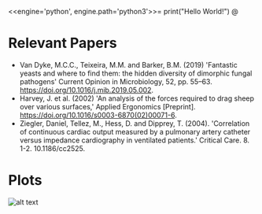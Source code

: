 <<engine='python', engine.path='python3'>>=
print("Hello World!")
@

# Relevant Papers
- Van Dyke, M.C.C., Teixeira, M.M. and Barker, B.M. (2019) 'Fantastic yeasts and where to find them: the hidden diversity of dimorphic fungal pathogens' Current Opinion in Microbiology, 52, pp. 55–63. https://doi.org/10.1016/j.mib.2019.05.002.
- Harvey, J. et al. (2002) 'An analysis of the forces required to drag sheep over various surfaces,' Applied Ergonomics [Preprint]. https://doi.org/10.1016/s0003-6870(02)00071-6.
- Ziegler, Daniel, Tellez, M., Hess, D. and Dipprey, T. (2004). 'Correlation of continuous cardiac output measured by a pulmonary artery catheter versus impedance cardiography in ventilated patients.' Critical Care. 8. 1-2. 10.1186/cc2525.

# Plots

![alt text](https://github.com/mboyan/CS_Assignment/blob/main/data_plots.png?raw=true)
